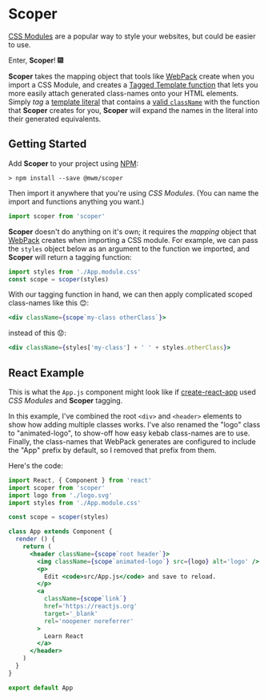 # Scoper

[CSS Modules][1] are a popular way to style your websites, but could be easier to use.

Enter, __Scoper__! 🎆

__Scoper__ takes the mapping object that tools like [WebPack][7] create when you import a CSS Module,
and creates a [Tagged Template function][2] that lets you more easily attach generated class-names onto your HTML elements.
Simply _tag_ a [template literal][4] that contains a [valid `className`][3] with the function that __Scoper__ creates for you, __Scoper__ will expand the names in the literal into their generated equivalents.


## Getting Started

Add __Scoper__ to your project using [NPM][5]:

```
> npm install --save @mwm/scoper
```

Then import it anywhere that you're using _CSS Modules_.
(You can name the import and functions anything you want.)

```jsx
import scoper from 'scoper'
```

__Scoper__ doesn't do anything on it's own;
it requires the _mapping_ object that [WebPack][7] creates when importing a CSS module.
For example, we can pass the `styles` object below as an argument to the function we imported, and __Scoper__ will return a tagging function:

```jsx
import styles from './App.module.css'
const scope = scoper(styles)
```

With our tagging function in hand, we can then apply complicated scoped class-names like this 😊:
```jsx
<div className={scope`my-class otherClass`}>
```
instead of this 😟:
```jsx
<div className={styles['my-class'] + ' ' + styles.otherClass}>
```


## React Example

This is what the `App.js` component might look like if [create-react-app][8] used _CSS Modules_ and __Scoper__ tagging.

In this example, I've combined the root `<div>` and `<header>` elements to show how adding multiple classes works.
I've also renamed the "logo" class to "animated-logo", to show-off how easy kebab class-names are to use.
Finally, the class-names that WebPack generates are configured to include the "App" prefix by default, so I removed that prefix from them.

Here's the code:

```jsx
import React, { Component } from 'react'
import scoper from 'scoper'
import logo from './logo.svg'
import styles from './App.module.css'

const scope = scoper(styles)

class App extends Component {
  render () {
    return (
      <header className={scope`root header`}>
        <img className={scope`animated-logo`} src={logo} alt='logo' />
        <p>
          Edit <code>src/App.js</code> and save to reload.
        </p>
        <a
          className={scope`link`}
          href='https://reactjs.org'
          target='_blank'
          rel='noopener noreferrer'
        >
          Learn React
        </a>
      </header>
    )
  }
}

export default App
```




[1]: https://github.com/css-modules/css-modules
[2]: https://developer.mozilla.org/en-US/docs/Web/JavaScript/Reference/Template_literals#Tagged_templates
[3]: https://developer.mozilla.org/en-US/docs/Web/API/Element/className
[4]: https://developer.mozilla.org/en-US/docs/Web/JavaScript/Reference/Template_literals
[5]: https://www.npmjs.com/
[6]: https://reactjs.org/
[7]: https://webpack.js.org/
[8]: https://facebook.github.io/create-react-app/
